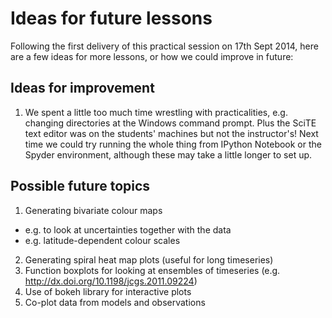 # Ideas for future lessons

Following the first delivery of this practical session on 17th Sept 2014, here are a few ideas for more lessons, or how we could improve in future:

## Ideas for improvement
1. We spent a little too much time wrestling with practicalities, e.g. changing directories at the Windows command prompt. Plus the SciTE text editor was on the students' machines but not the instructor's! Next time we could try running the whole thing from IPython Notebook or the Spyder environment, although these may take a little longer to set up.

## Possible future topics
1. Generating bivariate colour maps
  * e.g. to look at uncertainties together with the data
  * e.g. latitude-dependent colour scales
2. Generating spiral heat map plots (useful for long timeseries)
3. Function boxplots for looking at ensembles of timeseries (e.g. http://dx.doi.org/10.1198/jcgs.2011.09224)
4. Use of bokeh library for interactive plots
5. Co-plot data from models and observations
